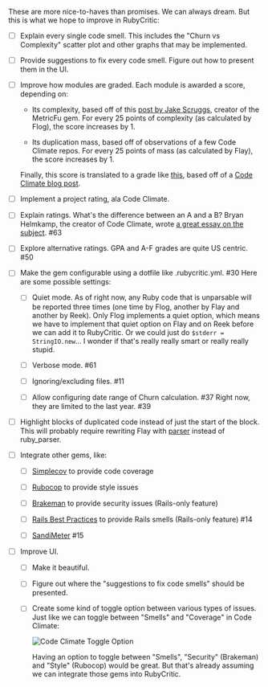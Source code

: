 These are more nice-to-haves than promises. We can always dream. But this is what we hope to improve in RubyCritic:

- [ ] Explain every single code smell. This includes the "Churn vs Complexity" scatter plot and other graphs that may be implemented.

- [ ] Provide suggestions to fix every code smell. Figure out how to present them in the UI.

- [ ] Improve how modules are graded. Each module is awarded a score, depending on:

  * Its complexity, based off of this [post by Jake Scruggs](http://jakescruggs.blogspot.pt/2008/08/whats-good-flog-score.html), creator of the MetricFu gem. For every 25 points of complexity (as calculated by Flog), the score increases by 1.

  * Its duplication mass, based off of observations of a few Code Climate repos. For every 25 points of mass (as calculated by Flay), the score increases by 1.

  Finally, this score is translated to a grade like [this](https://github.com/whitesmith/rubycritic/blob/43005e7b76dd0c648c7715133e42afdd6ea9a065/lib/rubycritic/core/rating.rb), based off of a [Code Climate blog post](http://blog.codeclimate.com/blog/2012/10/17/7-ways-to-decompose-fat-activerecord-models/#value-objects).

- [ ] Implement a project rating, ala Code Climate.

- [ ] Explain ratings. What's the difference between an A and a B? Bryan Helmkamp, the creator of Code Climate, wrote [a great essay on the subject](https://gist.github.com/brynary/21369b5892525e1bd102). #63

- [ ] Explore alternative ratings. GPA and A-F grades are quite US centric. #50

- [ ] Make the gem configurable using a dotfile like .rubycritic.yml. #30
      Here are some possible settings:

  - [ ] Quiet mode. As of right now, any Ruby code that is unparsable will be reported three times (one time by Flog, another by Flay and another by Reek). Only Flog implements a quiet option, which means we have to implement that quiet option on Flay and on Reek before we can add it to RubyCritic. Or we could just do `$stderr = StringIO.new`... I wonder if that's really really smart or really really stupid.

  - [ ] Verbose mode. #61

  - [ ] Ignoring/excluding files. #11

  - [ ] Allow configuring date range of Churn calculation. #37 Right now, they are limited to the last year. #39

- [ ] Highlight blocks of duplicated code instead of just the start of the block. This will probably require rewriting Flay with [parser](https://github.com/whitequark/parser) instead of ruby_parser.

- [ ] Integrate other gems, like:

  - [ ] [Simplecov](https://github.com/colszowka/simplecov) to provide code coverage

  - [ ] [Rubocop](https://github.com/bbatsov/rubocop/) to provide style issues

  - [ ] [Brakeman](https://github.com/presidentbeef/brakeman) to provide security issues (Rails-only feature)

  - [ ] [Rails Best Practices](https://github.com/railsbp/rails_best_practices) to provide Rails smells (Rails-only feature) #14

  - [ ] [SandiMeter](https://github.com/makaroni4/sandi_meter) #15

- [ ] Improve UI.

  - [ ] Make it beautiful.

  - [ ] Figure out where the "suggestions to fix code smells" should be presented.

  - [ ] Create some kind of toggle option between various types of issues. Just like we can toggle between "Smells" and "Coverage" in Code Climate:

    ![Code Climate Toggle Option](https://camo.githubusercontent.com/d97fc62dae6ebef1f35bda91942d4a6bacc445b2/687474703a2f2f626c6f672e636f6465636c696d6174652e636f6d2f696d616765732f706f7374732f74657374696e672e676966)

    Having an option to toggle between "Smells", "Security" (Brakeman) and "Style" (Rubocop) would be great. But that's already assuming we can integrate those gems into RubyCritic.
